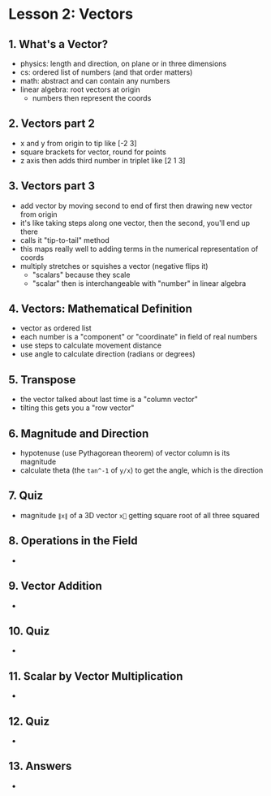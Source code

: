 # Lesson 2: Vectors

## 1. What's a Vector?
- physics: length and direction, on plane or in three dimensions
- cs: ordered list of numbers (and that order matters)
- math: abstract and can contain any numbers
- linear algebra: root vectors at origin
	- numbers then represent the coords

## 2. Vectors part 2
- x and y from origin to tip like [-2 3]
- square brackets for vector, round for points
- z axis then adds third number in triplet like [2 1 3]

## 3. Vectors part 3
- add vector by moving second to end of first then drawing new vector from origin
- it's like taking steps along one vector, then the second, you'll end up there
- calls it "tip-to-tail" method
- this maps really well to adding terms in the numerical representation of coords
- multiply stretches or squishes a vector (negative flips it)
	- "scalars" because they scale
	- "scalar" then is interchangeable with "number" in linear algebra

## 4. Vectors: Mathematical Definition
- vector as ordered list
- each number is a "component" or "coordinate" in field of real numbers
- use steps to calculate movement distance
- use angle to calculate direction (radians or degrees)

## 5. Transpose
- the vector talked about last time is a "column vector"
- tilting this gets you a "row vector"

## 6. Magnitude and Direction
- hypotenuse (use Pythagorean theorem) of vector column is its magnitude
- calculate theta (the `tan^-1` of `y/x`) to get the angle, which is the direction

## 7. Quiz
- magnitude `∥x∥` of a 3D vector `x⃗` getting square root of all three squared

## 8. Operations in the Field
- 

## 9. Vector Addition
- 

## 10. Quiz
- 

## 11. Scalar by Vector Multiplication
- 

## 12. Quiz
- 

## 13. Answers
- 

